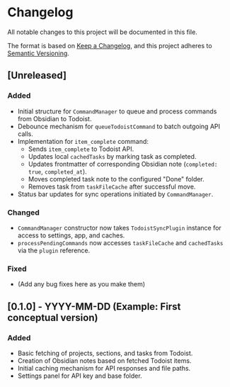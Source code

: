 # Changelog

All notable changes to this project will be documented in this file.

The format is based on [Keep a Changelog](https://keepachangelog.com/en/1.0.0/),
and this project adheres to [Semantic Versioning](https://semver.org/spec/v2.0.0.html).

## [Unreleased]

### Added
- Initial structure for `CommandManager` to queue and process commands from Obsidian to Todoist.
- Debounce mechanism for `queueTodoistCommand` to batch outgoing API calls.
- Implementation for `item_complete` command:
    - Sends `item_complete` to Todoist API.
    - Updates local `cachedTasks` by marking task as completed.
    - Updates frontmatter of corresponding Obsidian note (`completed: true`, `completed_at`).
    - Moves completed task note to the configured "Done" folder.
    - Removes task from `taskFileCache` after successful move.
- Status bar updates for sync operations initiated by `CommandManager`.

### Changed
- `CommandManager` constructor now takes `TodoistSyncPlugin` instance for access to settings, app, and caches.
- `processPendingCommands` now accesses `taskFileCache` and `cachedTasks` via the `plugin` reference.

### Fixed
- (Add any bug fixes here as you make them)

## [0.1.0] - YYYY-MM-DD (Example: First conceptual version)

### Added
- Basic fetching of projects, sections, and tasks from Todoist.
- Creation of Obsidian notes based on fetched Todoist items.
- Initial caching mechanism for API responses and file paths.
- Settings panel for API key and base folder.